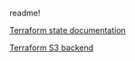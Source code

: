 readme!

[Terraform state documentation](https://www.terraform.io/docs/state/index.html)

[Terraform S3 backend](https://www.terraform.io/docs/backends/types/s3.html)
